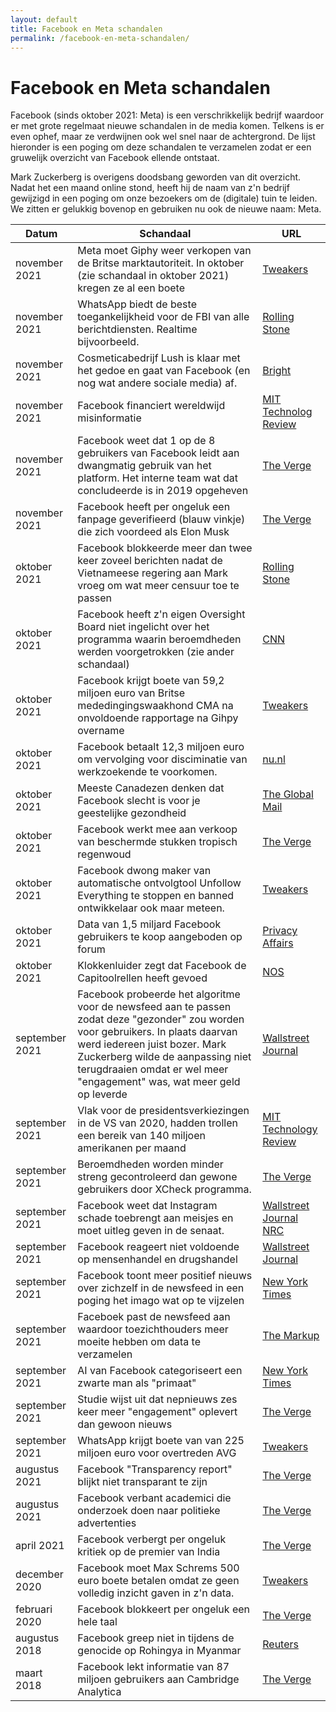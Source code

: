 ```yaml
---
layout: default
title: Facebook en Meta schandalen
permalink: /facebook-en-meta-schandalen/
---
```


# Facebook en Meta schandalen

Facebook (sinds oktober 2021: Meta) is een verschrikkelijk bedrijf waardoor er met grote regelmaat nieuwe schandalen in de media komen. Telkens is er even ophef, maar ze verdwijnen ook wel snel naar de achtergrond. De lijst hieronder is een poging om deze schandalen te verzamelen zodat er een gruwelijk overzicht van Facebook ellende ontstaat.

Mark Zuckerberg is overigens doodsbang geworden van dit overzicht. Nadat het een maand online stond, heeft hij de naam van z'n bedrijf gewijzigd in een poging om onze bezoekers om de (digitale) tuin te leiden. We zitten er gelukkig bovenop en gebruiken nu ook de nieuwe naam: Meta.

|Datum|Schandaal|URL|
|-----|---------|---|
|november 2021|Meta moet Giphy weer verkopen van de Britse marktautoriteit. In oktober (zie schandaal in oktober 2021) kregen ze al een boete|[Tweakers](https://tweakers.net/nieuws/190134/meta-moet-giphy-weer-verkopen-van-britse-marktwaakhond.html)|
|november 2021|WhatsApp biedt de beste toegankelijkheid voor de FBI van alle berichtdiensten. Realtime bijvoorbeeld.|[Rolling Stone](https://www.rollingstone.com/politics/politics-features/whatsapp-imessage-facebook-apple-fbi-privacy-1261816/)|
|november 2021|Cosmeticabedrijf Lush is klaar met het gedoe en gaat van Facebook (en nog wat andere sociale media) af.|[Bright](https://www.rtlnieuws.nl/tech/artikel/5269141/cosmetica-zeep-bath-bomb-lush-sociale-media-facebook-instagram-tiktok)|
|november 2021|Facebook financiert wereldwijd misinformatie|[MIT Technolog Review](https://www.technologyreview.com/2021/11/20/1039076/facebook-google-disinformation-clickbait/)|
|november 2021|Facebook weet dat 1 op de 8 gebruikers van Facebook leidt aan dwangmatig gebruik van het platform. Het interne team wat dat concludeerde is in 2019 opgeheven|[The Verge](https://www.theverge.com/2021/11/6/22766935/facebook-meta-aware-problematic-use-addiction-wellbeing)|
|november 2021|Facebook heeft per ongeluk een fanpage geverifieerd (blauw vinkje) die zich voordeed als Elon Musk|[The Verge](https://www.theverge.com/2021/11/1/22757771/meta-facebook-elon-musk-verified-fan-page-posing)|
|oktober 2021|Facebook blokkeerde meer dan twee keer zoveel berichten nadat de Vietnameese regering aan Mark vroeg om wat meer censuur toe te passen|[Rolling Stone](https://www.rollingstone.com/politics/politics-news/facebook-vietnam-censorship-1247323/)|
|oktober 2021|Facebook heeft z'n eigen Oversight Board niet ingelicht over het programma waarin beroemdheden werden voorgetrokken (zie ander schandaal)|[CNN](https://edition.cnn.com/2021/10/21/tech/facebook-cross-check-oversight-board/index.html)
|oktober 2021|Facebook krijgt boete van 59,2 miljoen euro van Britse mededingingswaakhond CMA na onvoldoende rapportage na Gihpy overname|[Tweakers](https://tweakers.net/nieuws/188396/vk-geeft-facebook-miljoenenboete-om-gebrek-aan-communicatie-na-giphy-overname.html)|
|oktober 2021|Facebook betaalt 12,3 miljoen euro om vervolging voor disciminatie van werkzoekende te voorkomen.|[nu.nl](https://www.nu.nl/economie/6163176/facebook-treft-miljoenenschikking-met-overheid-vs-om-vermeende-discriminatie.html)|
|oktober 2021|Meeste Canadezen denken dat Facebook slecht is voor je geestelijke gezondheid|[The Global Mail](https://www.theglobeandmail.com/canada/article-most-canadians-believe-facebook-harms-their-mental-health-survey-2/)
|oktober 2021|Facebook werkt mee aan verkoop van beschermde stukken tropisch regenwoud|[The Verge](https://www.theverge.com/2021/10/8/22717032/facebook-marketplace-selling-amazon-land-conservation)|
|oktober 2021|Facebook dwong maker van automatische ontvolgtool Unfollow Everything te stoppen en banned ontwikkelaar ook maar meteen.|[Tweakers](https://tweakers.net/nieuws/187880/facebook-dwong-maker-van-automatische-ontvolgtool-unfollow-everything-te-stoppen.html)|
|oktober 2021|Data van 1,5 miljard Facebook gebruikers te koop aangeboden op forum|[Privacy Affairs](https://www.privacyaffairs.com/facebook-data-sold-on-hacker-forum/)|
|oktober 2021|Klokkenluider zegt dat Facebook de Capitoolrellen heeft gevoed|[NOS](https://nos.nl/artikel/2400301-klokkenluider-zegt-dat-facebook-capitoolrellen-heeft-gevoed)|
|september 2021|Facebook probeerde het algoritme voor de newsfeed aan te passen zodat deze "gezonder" zou worden voor gebruikers. In plaats daarvan werd iedereen juist bozer. Mark Zuckerberg wilde de aanpassing niet terugdraaien omdat er wel meer "engagement" was, wat meer geld op leverde|[Wallstreet Journal](https://www.wsj.com/articles/facebook-algorithm-change-zuckerberg-11631654215)|
|september 2021|Vlak voor de presidentsverkiezingen in de VS van 2020, hadden trollen een bereik van 140 miljoen amerikanen per maand|[MIT Technology Review](https://www.technologyreview.com/2021/09/16/1035851/facebook-troll-farms-report-us-2020-election/)|
|september 2021|Beroemdheden worden minder streng gecontroleerd dan gewone gebruikers door XCheck programma.|[The Verge](https://www.theverge.com/2021/9/13/22671565/facebook-xcheck-moderation-system-high-profile-exemptions)|
|september 2021|Facebook weet dat Instagram schade toebrengt aan meisjes en moet uitleg geven in de senaat.|[Wallstreet Journal](https://www.wsj.com/articles/facebook-knows-instagram-is-toxic-for-teen-girls-company-documents-show-11631620739?mod=article_inline) [NRC](https://www.nrc.nl/nieuws/2021/09/29/facebook-naar-amerikaanse-senaat-vanwege-giftig-effect-op-welzijn-kinderen-a4060117)|
|september 2021|Facebook reageert niet voldoende op mensenhandel en drugshandel|[Wallstreet Journal](https://www.wsj.com/articles/facebook-drug-cartels-human-traffickers-response-is-weak-documents-11631812953?mod=article_inline)|
|september 2021|Facebook toont meer positief nieuws over zichzelf in de newsfeed in een poging het imago wat op te vijzelen|[New York Times](https://www.nytimes.com/2021/09/21/technology/zuckerberg-facebook-project-amplify.html)|
|september 2021|Faceboek past de newsfeed aan waardoor toezichthouders meer moeite hebben om data te verzamelen|[The Markup](https://themarkup.org/citizen-browser/2021/09/21/facebook-rolls-out-news-feed-change-that-blocks-watchdogs-from-gathering-data)|
|september 2021|AI van Facebook categoriseert een zwarte man als "primaat"|[New York Times](https://www.nytimes.com/2021/09/03/technology/facebook-ai-race-primates.html)|
|september 2021|Studie wijst uit dat nepnieuws zes keer meer "engagement" oplevert dan gewoon nieuws|[The Verge](https://www.theverge.com/2021/9/3/22656036/nyu-researchers-study-facebook-misinformation-engagement-election)|
|september 2021|WhatsApp krijgt boete van van 225 miljoen euro voor overtreden AVG|[Tweakers](https://tweakers.net/nieuws/186364/whatsapp-krijgt-ierse-boete-van-225-miljoen-euro-voor-overtreden-van-avg.html)
|augustus 2021|Facebook "Transparency report" blijkt niet transparant te zijn|[The Verge](https://www.theverge.com/2021/8/22/22636508/facebook-releases-shelved-content-transparency-report-content-coronavirus)|
|augustus 2021|Facebook verbant academici die onderzoek doen naar politieke advertenties|[The Verge](https://www.theverge.com/2021/8/4/22609020/facebook-bans-academic-researchers-ad-transparency-misinformation-nyu-ad-observatory-plug-in)|
|april 2021|Facebook verbergt per ongeluk kritiek op de premier van India|[The Verge](https://www.theverge.com/2021/4/28/22408334/facebook-hides-modi-resign-posts-restore-investigation)|
|december 2020|Facebook moet Max Schrems 500 euro boete betalen omdat ze geen volledig inzicht gaven in z'n data.|[Tweakers](https://tweakers.net/nieuws/176202/facebook-moet-privacyactivist-schrems-inzicht-in-data-geven-en-500-euro-betalen.html)|
|februari 2020|Facebook blokkeert per ongeluk een hele taal|[The Verge](https://www.theverge.com/2020/2/11/21132042/facebook-users-myanmar-blackout-jinghpaw-language-censorship-kachin)
|augustus 2018|Facebook greep niet in tijdens de genocide op Rohingya in Myanmar|[Reuters](https://www.reuters.com/investigates/special-report/myanmar-facebook-hate/)|
|maart 2018|Facebook lekt informatie van 87 miljoen gebruikers aan Cambridge Analytica|[The Verge](https://www.theverge.com/2018/4/10/17165130/facebook-cambridge-analytica-scandal)
